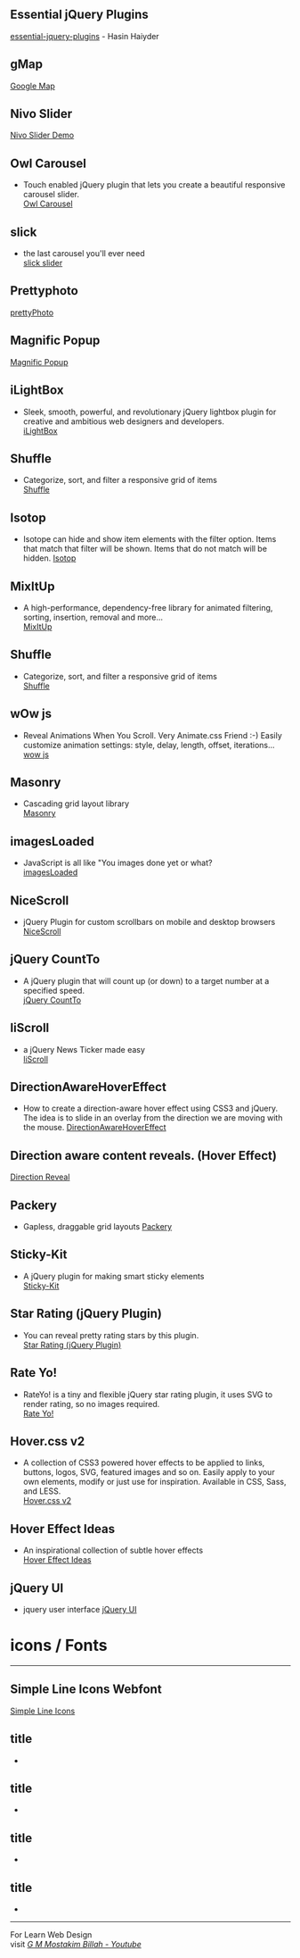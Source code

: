 ## Essential jQuery Plugins
[essential-jquery-plugins](https://github.com/hasinhayder/essential-jquery-plugins) - Hasin Haiyder

## gMap
[Google Map](https://github.com/hpneo/gmaps)

## Nivo Slider
[Nivo Slider Demo](https://www.jqueryscript.net/slider/nivo-slider.html)

## Owl Carousel
- Touch enabled jQuery plugin that lets you create a beautiful responsive carousel slider.  
[Owl Carousel](https://owlcarousel2.github.io/OwlCarousel2/)

## slick
- the last carousel you'll ever need  
[slick slider](http://kenwheeler.github.io/slick/)



## Prettyphoto
[prettyPhoto](http://www.no-margin-for-errors.com/projects/prettyphoto-jquery-lightbox-clone/)

## Magnific Popup 
[Magnific Popup](http://dimsemenov.com/plugins/magnific-popup/)

## iLightBox
- Sleek, smooth, powerful, and revolutionary jQuery lightbox plugin for creative and ambitious web designers and developers.  
[iLightBox](http://ilightbox.net/)


## Shuffle 
- Categorize, sort, and filter a responsive grid of items   
[Shuffle](https://vestride.github.io/Shuffle/)

## Isotop 
- Isotope can hide and show item elements with the filter option. Items that match that filter will be shown. Items that do not match will be hidden.
[Isotop](https://isotope.metafizzy.co/filtering.html)

## MixItUp
- A high-performance, dependency-free library for animated filtering, sorting, insertion, removal and more...  
[MixItUp](https://www.kunkalabs.com/mixitup/)

## Shuffle
-  Categorize, sort, and filter a responsive grid of items   
[Shuffle](https://vestride.github.io/Shuffle/)

## wOw js 
- Reveal Animations When You Scroll. Very Animate.css Friend :-) 
Easily customize animation settings: style, delay, length, offset, iterations...  
[wow js](https://mynameismatthieu.com/WOW/)

## Masonry
- Cascading grid layout library  
[Masonry](https://masonry.desandro.com/)

## imagesLoaded
- JavaScript is all like "You images done yet or what?  
[imagesLoaded](https://imagesloaded.desandro.com/)

## NiceScroll
- jQuery Plugin for custom scrollbars on mobile and desktop browsers
[NiceScroll](https://nicescroll.areaaperta.com//)

## jQuery CountTo
- A jQuery plugin that will count up (or down) to a target number at a specified speed.   
[jQuery CountTo](https://github.com/mhuggins/jquery-countTo/)

## liScroll
- a jQuery News Ticker made easy  
[liScroll](http://www.gcmingati.net/wordpress/wp-content/lab/jquery/newsticker/jq-liscroll/scrollanimate.html/)

## DirectionAwareHoverEffect
- How to create a direction-aware hover effect using CSS3 and jQuery. The idea is to slide in an overlay from the direction we are moving with the mouse. 
[DirectionAwareHoverEffect](https://github.com/codrops/DirectionAwareHoverEffect/)

## Direction aware content reveals. (Hover Effect)
[Direction Reveal](https://modernizr.com/)

## Packery
-  Gapless, draggable grid layouts 
[Packery](https://packery.metafizzy.co/)

## Sticky-Kit
- A jQuery plugin for making smart sticky elements  
[Sticky-Kit](http://leafo.net/sticky-kit/)

## Star Rating (jQuery Plugin)
- You can reveal pretty rating stars by this plugin.   
[Star Rating (jQuery Plugin)](http://irfandurmus.com/projects/jquery-star-rating-plugin/)

## Rate Yo!
- RateYo! is a tiny and flexible jQuery star rating plugin, it uses SVG to render rating, so no images required.    
[Rate Yo!](http://rateyo.fundoocode.ninja/)


## Hover.css v2  
-  A collection of CSS3 powered hover effects to be applied to links, buttons, logos, SVG, featured images and so on. Easily apply to your own elements, modify or just use for inspiration. Available in CSS, Sass, and LESS.   
[Hover.css v2](http://ianlunn.github.io/Hover/)

## Hover Effect Ideas 
- An inspirational collection of subtle hover effects  
[Hover Effect Ideas](https://tympanus.net/Development/HoverEffectIdeas/index2.html)

## jQuery UI
-  jquery user interface
[jQuery UI](https://jqueryui.com/)


# icons / Fonts
-----------------------------------------
## Simple Line Icons Webfont
[Simple Line Icons ](https://graphicburger.com/simple-line-icons-webfont/)






## title
-   
[]()

## title
-   
[]()


## title
-   
[]()

## title
-   
[]()







* * *
For Learn Web Design   
visit *[G M Mostakim Billah - Youtube](https://www.youtube.com/gmmostakimbillah/)*










